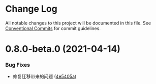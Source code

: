 # Change Log

All notable changes to this project will be documented in this file.
See [Conventional Commits](https://conventionalcommits.org) for commit guidelines.

# 0.8.0-beta.0 (2021-04-14)


### Bug Fixes

* 修复迁移带来的问题 ([4e5405a](https://github.com/gethexon/hexon/commit/4e5405a11de017ae1d62da5da5a5fa997f693b32))
